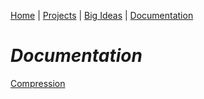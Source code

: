 [Home](https://kaankutluer.github.io/kaankutluer.github.io/) | [Projects](projects.md) | [Big Ideas](big_ideas.md) | [Documentation](documentation.md)

# ***Documentation***

[Compression](Documentation/Compression.md)
